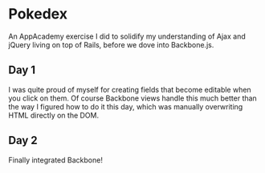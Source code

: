# Pokedex

An AppAcademy exercise I did to solidify my understanding of Ajax and jQuery living on top of Rails, before we dove into Backbone.js.

## Day 1

I was quite proud of myself for creating fields that become editable when you click on them. Of course Backbone views handle this much better than the way I figured how to do it this day, which was manually overwriting HTML directly on the DOM.

## Day 2

Finally integrated Backbone!
